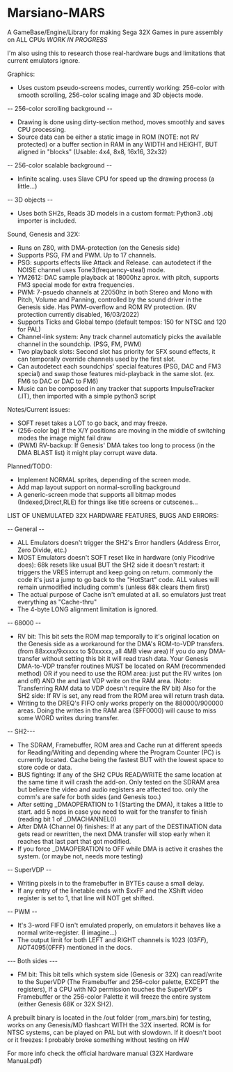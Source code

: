 # Marsiano-MARS
A GameBase/Engine/Library for making Sega 32X Games in pure assembly on ALL CPUs *WORK IN PROGRESS*

I'm also using this to research those real-hardware bugs and limitations that current emulators ignore.

Graphics:
- Uses custom pseudo-screens modes, currently working: 256-color with smooth scrolling, 256-color scaling image and 3D objects mode.

-- 256-color scrolling background --
- Drawing is done using dirty-section method, moves smoothly and saves CPU processing.
- Source data can be either a static image in ROM (NOTE: not RV protected) or a buffer section in RAM in any WIDTH and HEIGHT, BUT aligned in "blocks" (Usable: 4x4, 8x8, 16x16, 32x32)

-- 256-color scalable background --
- Infinite scaling. uses Slave CPU for speed up the drawing process (a little...)

-- 3D objects --
- Uses both SH2s, Reads 3D models in a custom format: Python3 .obj importer is included.


Sound, Genesis and 32X:
- Runs on Z80, with DMA-protection (on the Genesis side)
- Supports PSG, FM and PWM. Up to 17 channels.
- PSG: supports effects like Attack and Release. can autodetect if the NOISE channel uses Tone3(frequency-steal) mode.
- YM2612: DAC sample playback at 18000hz aprox. with pitch, supports FM3 special mode for extra frequencies.
- PWM: 7-psuedo channels at 22050hz in both Stereo and Mono with Pitch, Volume and Panning, controlled by the sound driver in the Genesis side. Has PWM-overflow and ROM RV protection. (RV protection currently disabled, 16/03/2022)
- Supports Ticks and Global tempo (default tempos: 150 for NTSC and 120 for PAL)
- Channel-link system: Any track channel automaticly picks the available channel in the soundchip. (PSG, FM, PWM)
- Two playback slots: Second slot has priority for SFX sound effects, it can temporally override channels used by the first slot.
- Can autodetect each soundchips' special features (PSG, DAC and FM3 special) and swap those features mid-playback in the same slot. (ex. FM6 to DAC or DAC to FM6)
- Music can be composed in any tracker that supports ImpulseTracker (.IT), then imported with a simple python3 script

Notes/Current issues:
- SOFT reset takes a LOT to go back, and may freeze.
- (256-color bg) If the X/Y positions are moving in the middle of switching modes the image might fail draw
- (PWM) RV-backup: If Genesis' DMA takes too long to process (in the DMA BLAST list) it might play corrupt wave data.

Planned/TODO:
- Implement NORMAL sprites, depending of the screen mode.
- Add map layout support on normal-scrolling background
- A generic-screen mode that supports all bitmap modes (Indexed,Direct,RLE) for things like title screens or cutscenes...


LIST OF UNEMULATED 32X HARDWARE FEATURES, BUGS AND ERRORS:

-- General --
- ALL Emulators doesn't trigger the SH2's Error handlers (Address Error, Zero Divide, etc.)
- MOST Emulators doesn't SOFT reset like in hardware (only Picodrive does): 68k resets like usual BUT the SH2 side it doesn't restart: it triggers the VRES interrupt and keep going on return. commonly the code it's just a jump to go back to the "HotStart" code. ALL values will remain unmodified including comm's (unless 68k clears them first)
- The actual purpose of Cache isn't emulated at all. so emulators just treat everything as "Cache-thru"
- The 4-byte LONG alignment limitation is ignored.

-- 68000 --
- RV bit: This bit sets the ROM map temporally to it's original location on the Genesis side as a workaround for the DMA's ROM-to-VDP transfers. (from $88xxxx/$9xxxxx to $0xxxxx, all 4MB view area) If you do any DMA-transfer without setting this bit it will read trash data. Your Genesis DMA-to-VDP transfer routines MUST be located on RAM (recommended method) OR if you need to use the ROM area: just put the RV writes (on and off) AND the and last VDP write on the RAM area. (Note: Transferring RAM data to VDP doesn't require the RV bit) Also for the SH2 side: If RV is set, any read from the ROM area will return trash data.
- Writing to the DREQ's FIFO only works properly on the $880000/$900000 areas. Doing the writes in the RAM area ($FF0000) will cause to miss some WORD writes during transfer.

-- SH2---
- The SDRAM, Framebuffer, ROM area and Cache run at different speeds for Reading/Writing and depending where the Program Counter (PC) is currently located. Cache being the fastest BUT with the lowest space to store code or data.
- BUS fighting: If any of the SH2 CPUs READ/WRITE the same location at the same time it will crash the add-on. Only tested on the SDRAM area but believe the video and audio registers are affected too. only the comm's are safe for both sides (and Genesis too.)
- After setting _DMAOPERATION to 1 (Starting the DMA), it takes a little to start. add 5 nops in case you need to wait for the transfer to finish (reading bit 1 of _DMACHANNEL0)
- After DMA (Channel 0) finishes: If at any part of the DESTINATION data gets read or rewritten, the next DMA transfer will stop early when it reaches that last part that got modified.
- If you force _DMAOPERATION to OFF while DMA is active it crashes the system. (or maybe not, needs more testing)

-- SuperVDP --
- Writing pixels in to the framebuffer in BYTEs cause a small delay.
- If any entry of the linetable ends with $xxFF and the XShift video register is set to 1, that line will NOT get shifted.

-- PWM --
- It's 3-word FIFO isn't emulated properly, on emulators it behaves like a normal write-register. (I imagine...)
- The output limit for both LEFT and RIGHT channels is 1023 ($03FF), NOT 4095 ($0FFF) mentioned in the docs.

--- Both sides ---
- FM bit: This bit tells which system side (Genesis or 32X) can read/write to the SuperVDP (The Framebuffer and 256-color palette, EXCEPT the registers), If a CPU with NO permission touches the SuperVDP's Framebuffer or the 256-color Palette it will freeze the entire system (either Genesis 68K or 32X SH2).

A prebuilt binary is located in the /out folder (rom_mars.bin) for testing, works on any Genesis/MD flashcart WITH the 32X inserted. ROM is for NTSC systems, can be played on PAL but with slowdown.
If it doesn't boot or it freezes: I probably broke something without testing on HW

For more info check the official hardware manual (32X Hardware Manual.pdf)
